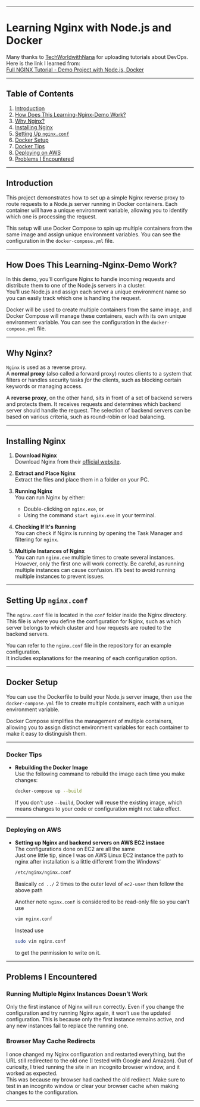 
---

# Learning Nginx with Node.js and Docker

Many thanks to [TechWorldwithNana](https://www.youtube.com/@TechWorldwithNana) for uploading tutorials about DevOps.  
Here is the link I learned from:  
[Full NGINX Tutorial - Demo Project with Node.js, Docker](https://www.youtube.com/watch?v=q8OleYuqntY)

---

## Table of Contents

1. [Introduction](#introduction)
2. [How Does This Learning-Nginx-Demo Work?](#how-does-this-learning-nginx-demo-work)
3. [Why Nginx?](#why-nginx)
4. [Installing Nginx](#installing-nginx)
5. [Setting Up `nginx.conf`](#setting-up-nginxconf)
6. [Docker Setup](#docker-setup)
7. [Docker Tips](#docker-tips)
8. [Deploying on AWS](#deploying-in-aws)
9. [Problems I Encountered](#problems-i-encountered)

---

## Introduction

This project demonstrates how to set up a simple Nginx reverse proxy to route requests to a Node.js server running in Docker containers. Each container will have a unique environment variable, allowing you to identify which one is processing the request.

This setup will use Docker Compose to spin up multiple containers from the same image and assign unique environment variables. You can see the configuration in the `docker-compose.yml` file.

---

## How Does This Learning-Nginx-Demo Work?

In this demo, you'll configure Nginx to handle incoming requests and distribute them to one of the Node.js servers in a cluster.  
You’ll use Node.js and assign each server a unique environment name so you can easily track which one is handling the request.

Docker will be used to create multiple containers from the same image, and Docker Compose will manage these containers, each with its own unique environment variable. You can see the configuration in the `docker-compose.yml` file.

---

## Why Nginx?

`Nginx` is used as a reverse proxy.  
A **normal proxy** (also called a forward proxy) routes clients to a system that filters or handles security tasks *for* the clients, such as blocking certain keywords or managing access.

A **reverse proxy**, on the other hand, sits in front of a set of backend servers and protects them. It receives requests and determines which backend server should handle the request. The selection of backend servers can be based on various criteria, such as round-robin or load balancing.

---

## Installing Nginx

1. **Download Nginx**  
   Download Nginx from their [official website](https://nginx.org/en/docs/windows.html).

2. **Extract and Place Nginx**  
   Extract the files and place them in a folder on your PC.

3. **Running Nginx**  
   You can run Nginx by either:
   - Double-clicking on `nginx.exe`, or
   - Using the command `start nginx.exe` in your terminal.

4. **Checking If It's Running**  
   You can check if Nginx is running by opening the Task Manager and filtering for `nginx`.

5. **Multiple Instances of Nginx**  
   You can run `nginx.exe` multiple times to create several instances. However, only the first one will work correctly. Be careful, as running multiple instances can cause confusion. It’s best to avoid running multiple instances to prevent issues.

---

## Setting Up `nginx.conf`

The `nginx.conf` file is located in the `conf` folder inside the Nginx directory.  
This file is where you define the configuration for Nginx, such as which server belongs to which cluster and how requests are routed to the backend servers.

You can refer to the `nginx.conf` file in the repository for an example configuration.  
It includes explanations for the meaning of each configuration option.

---

## Docker Setup

You can use the Dockerfile to build your Node.js server image, then use the `docker-compose.yml` file to create multiple containers, each with a unique environment variable.

Docker Compose simplifies the management of multiple containers, allowing you to assign distinct environment variables for each container to make it easy to distinguish them.

---

### Docker Tips

- **Rebuilding the Docker Image**  
  Use the following command to rebuild the image each time you make changes:
  
  ```bash
  docker-compose up --build
  ```

  If you don’t use `--build`, Docker will reuse the existing image, which means changes to your code or configuration might not take effect.

---

### Deploying on AWS

- **Setting up Nginx and backend servers on AWS EC2 instace**  
   The configurations done on EC2 are all the same  
   Just one little tip, since I was on AWS Linux EC2 instance the path to nginx after installation is a little different from the Windows'  
   
   ```bash
   /etc/nginx/nginx.conf
   ```
   Basically `cd ../` 2 times to the outer level of `ec2-user` then follow the above path  

   Another note `nginx.conf` is considered to be read-only file so you can't use 
   ```bash
   vim nginx.conf
   ```
   Instead use 
    ```bash
   sudo vim nginx.conf
   ```
   to get the permission to write on it. 
---
## Problems I Encountered

### Running Multiple Nginx Instances Doesn’t Work

Only the first instance of Nginx will run correctly. Even if you change the configuration and try running Nginx again, it won’t use the updated configuration. This is because only the first instance remains active, and any new instances fail to replace the running one.

### Browser May Cache Redirects

I once changed my Nginx configuration and restarted everything, but the URL still redirected to the old one (I tested with Google and Amazon). Out of curiosity, I tried running the site in an incognito browser window, and it worked as expected.  
This was because my browser had cached the old redirect. Make sure to test in an incognito window or clear your browser cache when making changes to the configuration.

---
